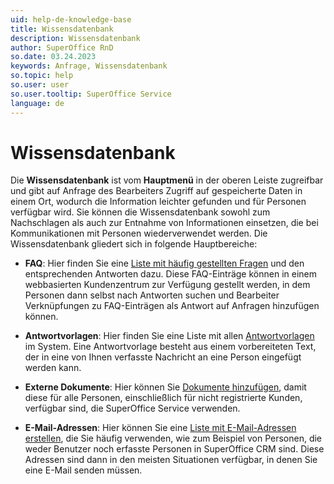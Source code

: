 ```yaml
---
uid: help-de-knowledge-base
title: Wissensdatenbank
description: Wissensdatenbank
author: SuperOffice RnD
so.date: 03.24.2023
keywords: Anfrage, Wissensdatenbank
so.topic: help
so.user: user
so.user.tooltip: SuperOffice Service
language: de
---
```


# Wissensdatenbank

Die **Wissensdatenbank** ist vom **Hauptmenü** in der oberen Leiste zugreifbar und gibt auf Anfrage des Bearbeiters Zugriff auf gespeicherte Daten in einem Ort, wodurch die Information leichter gefunden und für Personen verfügbar wird. Sie können die Wissensdatenbank sowohl zum Nachschlagen als auch zur Entnahme von Informationen einsetzen, die bei Kommunikationen mit Personen wiederverwendet werden. Die Wissensdatenbank gliedert sich in folgende Hauptbereiche:

* **FAQ**: Hier finden Sie eine [Liste mit häufig gestellten Fragen][2] und den entsprechenden Antworten dazu. Diese FAQ-Einträge können in einem webbasierten Kundenzentrum zur Verfügung gestellt werden, in dem Personen dann selbst nach Antworten suchen und Bearbeiter Verknüpfungen zu FAQ-Einträgen als Antwort auf Anfragen hinzufügen können.

* **Antwortvorlagen**: Hier finden Sie eine Liste mit allen [Antwortvorlagen][3] im System. Eine Antwortvorlage besteht aus einem vorbereiteten Text, der in eine von Ihnen verfasste Nachricht an eine Person eingefügt werden kann.

* **Externe Dokumente**: Hier können Sie [Dokumente hinzufügen][1], damit diese für alle Personen, einschließlich für nicht registrierte Kunden, verfügbar sind, die SuperOffice Service verwenden.

* **E-Mail-Adressen**: Hier können Sie eine [Liste mit E-Mail-Adressen erstellen][4], die Sie häufig verwenden, wie zum Beispiel von Personen, die weder Benutzer noch erfasste Personen in SuperOffice CRM sind. Diese Adressen sind dann in den meisten Situationen verfügbar, in denen Sie eine E-Mail senden müssen.

<!-- Referenced links -->
[1]: ../external-document.md
[2]: ../../../faq/learn/index.md
[3]: ../../reply-templates/index.md
[4]: ../../../email/service/learn/kb-aliases/index.md

<!-- Referenced images -->